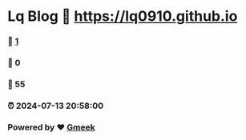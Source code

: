 # Lq Blog :link: https://lq0910.github.io 
### :page_facing_up: [1](https://lq0910.github.io/tag.html) 
### :speech_balloon: 0 
### :hibiscus: 55 
### :alarm_clock: 2024-07-13 20:58:00 
### Powered by :heart: [Gmeek](https://github.com/Meekdai/Gmeek)
